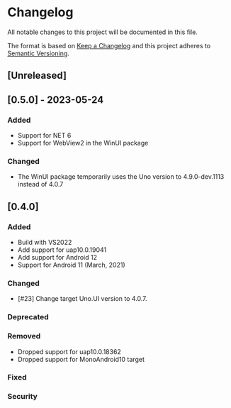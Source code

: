 ﻿# Changelog
All notable changes to this project will be documented in this file.

The format is based on [Keep a Changelog](http://keepachangelog.com/en/1.0.0/)
and this project adheres to [Semantic Versioning](http://semver.org/spec/v2.0.0.html).

## [Unreleased]

## [0.5.0] - 2023-05-24

### Added
* Support for NET 6
* Support for WebView2 in the WinUI package
### Changed
* The WinUI package temporarily uses the Uno version to 4.9.0-dev.1113 instead of 4.0.7

## [0.4.0]

### Added
* Build with VS2022
* Add support for uap10.0.19041
* Add support for Android 12
* Support for Android 11 (March, 2021)
### Changed
* [#23] Change target Uno.UI version to 4.0.7.
### Deprecated

### Removed
* Dropped support for uap10.0.18362
* Dropped support for MonoAndroid10 target

### Fixed

### Security
